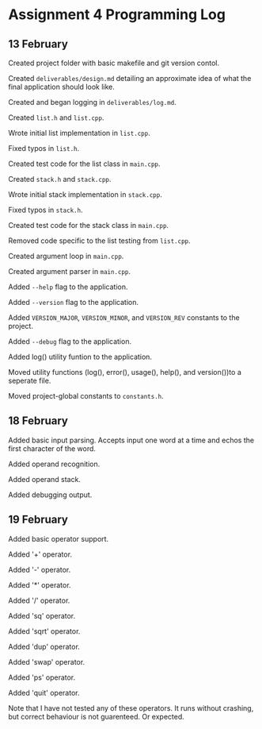 Assignment 4 Programming Log
============================

13 February
-----------

Created project folder with basic makefile and git version contol.

Created `deliverables/design.md` detailing an approximate idea of
what the final application should look like.

Created and began logging in `deliverables/log.md`.

Created `list.h` and `list.cpp`.

Wrote initial list implementation in `list.cpp`.

Fixed typos in `list.h`.

Created test code for the list class in `main.cpp`.

Created `stack.h` and `stack.cpp`.

Wrote initial stack implementation in `stack.cpp`.

Fixed typos in `stack.h`.

Created test code for the stack class in `main.cpp`.

Removed code specific to the list testing from `list.cpp`.

Created argument loop in `main.cpp`.

Created argument parser in `main.cpp`.

Added `--help` flag to the application.

Added `--version` flag to the application.

Added `VERSION_MAJOR`, `VERSION_MINOR`, and `VERSION_REV` constants
to the project.

Added `--debug` flag to the application.

Added log() utility funtion to the application.

Moved utility functions (log(), error(), usage(), help(), and
version())to a seperate file.

Moved project-global constants to `constants.h`.


18 February
-----------

Added basic input parsing. Accepts input one word at a time and
echos the first character of the word.

Added operand recognition.

Added operand stack.

Added debugging output.


19 February
-----------

Added basic operator support.

Added '+' operator.

Added '-' operator.

Added '*' operator.

Added '/' operator.

Added 'sq' operator.

Added 'sqrt' operator.

Added 'dup' operator.

Added 'swap' operator.

Added 'ps' operator.

Added 'quit' operator.

Note that I have not tested any of these operators. It runs
without crashing, but correct behaviour is not guarenteed.
Or expected.
